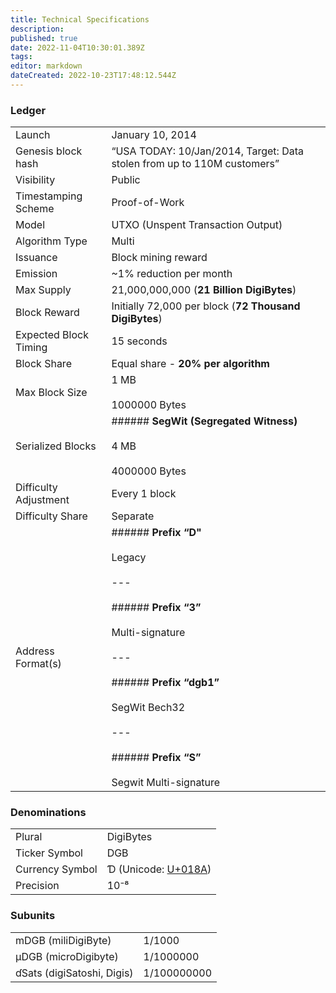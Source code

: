 ```yaml
---
title: Technical Specifications
description: 
published: true
date: 2022-11-04T10:30:01.389Z
tags: 
editor: markdown
dateCreated: 2022-10-23T17:48:12.544Z
---
```


### Ledger

|     |     |
| --- | --- |
| Launch | January 10, 2014 |
| Genesis block hash | “USA TODAY: 10/Jan/2014, Target: Data stolen from up to 110M customers” |
| Visibility | Public |
| Timestamping Scheme | Proof-of-Work |
| Model | UTXO (Unspent Transaction Output) |
| Algorithm Type | Multi |
| Issuance | Block mining reward |
| Emission | ~1% reduction per month |
| Max Supply | 21,000,000,000 (**21 Billion DigiBytes**) |
| Block Reward | Initially 72,000 per block (**72 Thousand DigiBytes**) |
| Expected Block Timing | 15 seconds |
| Block Share | Equal share - **20% per algorithm** |
| Max Block Size | 1 MB<br><br>1000000 Bytes |
| Serialized Blocks | ###### **SegWit (Segregated Witness)**<br><br>4 MB<br><br>4000000 Bytes |
| Difficulty Adjustment | Every 1 block |
| Difficulty Share | Separate |
| Address Format(s) | ###### **Prefix “D"**<br><br>Legacy<br><br>---<br><br>###### **Prefix “3”**<br><br>Multi-signature<br><br>---<br><br>###### **Prefix “dgb1”**<br><br>SegWit Bech32<br><br>---<br><br>###### **Prefix “S”**<br><br>Segwit Multi-signature |

### Denominations

|     |     |
| --- | --- |
| Plural | DigiBytes |
| Ticker Symbol | DGB |
| Currency Symbol | Ɗ (Unicode: [U+018A](https://unicode-table.com/en/018A/)) |
| Precision | 10⁻⁸ |

### Subunits

|     |     |
| --- | --- |
| mDGB (miliDigiByte) | 1/1000 |
| µDGB (microDigibyte) | 1/1000000 |
| ɗSats (digiSatoshi, Digis) | 1/100000000 |